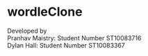 # wordleClone

Developed by  
Pranhav Maistry: Student Number ST10083716  
Dylan Hall: Student Number ST10083367
